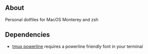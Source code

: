 ## About
Personal dotfiles for MacOS Monterey and zsh

## Dependencies
* [tmux powerline](https://github.com/erikw/tmux-powerline) requires a powerline friendly font in your terminal
